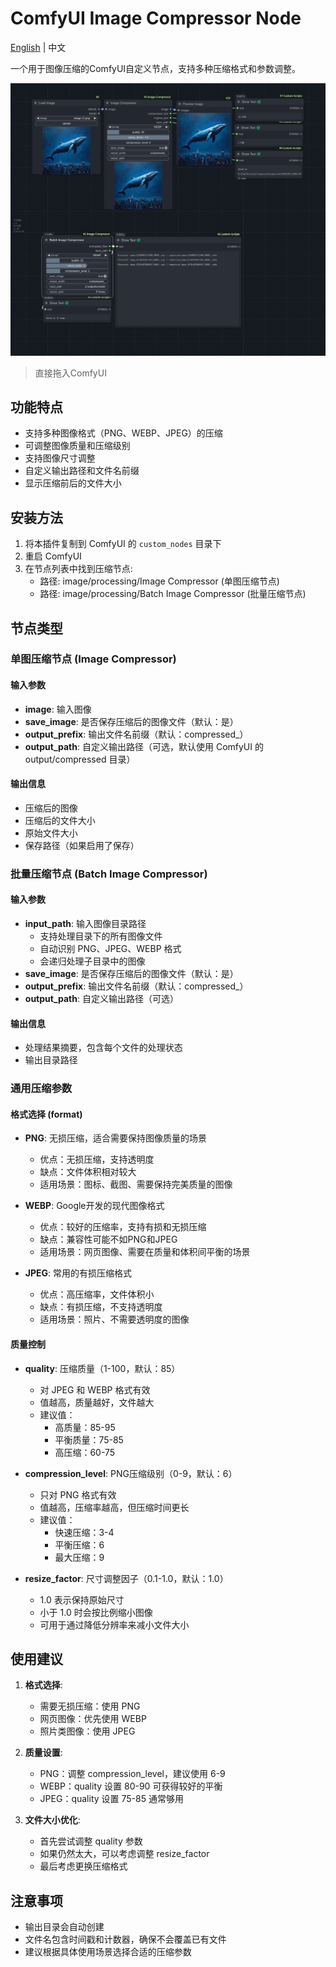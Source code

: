 # ComfyUI Image Compressor Node

[English](README_en.md) | 中文

一个用于图像压缩的ComfyUI自定义节点，支持多种压缩格式和参数调整。

![image](workflow/screenshot.png)
> 直接拖入ComfyUI

## 功能特点

- 支持多种图像格式（PNG、WEBP、JPEG）的压缩
- 可调整图像质量和压缩级别
- 支持图像尺寸调整
- 自定义输出路径和文件名前缀
- 显示压缩前后的文件大小

## 安装方法

1. 将本插件复制到 ComfyUI 的 `custom_nodes` 目录下
2. 重启 ComfyUI
3. 在节点列表中找到压缩节点:
   - 路径: image/processing/Image Compressor (单图压缩节点)
   - 路径: image/processing/Batch Image Compressor (批量压缩节点)

## 节点类型

### 单图压缩节点 (Image Compressor)

#### 输入参数
- **image**: 输入图像
- **save_image**: 是否保存压缩后的图像文件（默认：是）
- **output_prefix**: 输出文件名前缀（默认：compressed_）
- **output_path**: 自定义输出路径（可选，默认使用 ComfyUI 的 output/compressed 目录）

#### 输出信息
- 压缩后的图像
- 压缩后的文件大小
- 原始文件大小
- 保存路径（如果启用了保存）

### 批量压缩节点 (Batch Image Compressor)

#### 输入参数
- **input_path**: 输入图像目录路径
  - 支持处理目录下的所有图像文件
  - 自动识别 PNG、JPEG、WEBP 格式
  - 会递归处理子目录中的图像
- **save_image**: 是否保存压缩后的图像文件（默认：是）
- **output_prefix**: 输出文件名前缀（默认：compressed_）
- **output_path**: 自定义输出路径（可选）

#### 输出信息
- 处理结果摘要，包含每个文件的处理状态
- 输出目录路径

### 通用压缩参数

#### 格式选择 (format)
- **PNG**: 无损压缩，适合需要保持图像质量的场景
  - 优点：无损压缩，支持透明度
  - 缺点：文件体积相对较大
  - 适用场景：图标、截图、需要保持完美质量的图像

- **WEBP**: Google开发的现代图像格式
  - 优点：较好的压缩率，支持有损和无损压缩
  - 缺点：兼容性可能不如PNG和JPEG
  - 适用场景：网页图像、需要在质量和体积间平衡的场景

- **JPEG**: 常用的有损压缩格式
  - 优点：高压缩率，文件体积小
  - 缺点：有损压缩，不支持透明度
  - 适用场景：照片、不需要透明度的图像

#### 质量控制
- **quality**: 压缩质量（1-100，默认：85）
  - 对 JPEG 和 WEBP 格式有效
  - 值越高，质量越好，文件越大
  - 建议值：
    - 高质量：85-95
    - 平衡质量：75-85
    - 高压缩：60-75

- **compression_level**: PNG压缩级别（0-9，默认：6）
  - 只对 PNG 格式有效
  - 值越高，压缩率越高，但压缩时间更长
  - 建议值：
    - 快速压缩：3-4
    - 平衡压缩：6
    - 最大压缩：9

- **resize_factor**: 尺寸调整因子（0.1-1.0，默认：1.0）
  - 1.0 表示保持原始尺寸
  - 小于 1.0 时会按比例缩小图像
  - 可用于通过降低分辨率来减小文件大小

## 使用建议

1. **格式选择**:
   - 需要无损压缩：使用 PNG
   - 网页图像：优先使用 WEBP
   - 照片类图像：使用 JPEG

2. **质量设置**:
   - PNG：调整 compression_level，建议使用 6-9
   - WEBP：quality 设置 80-90 可获得较好的平衡
   - JPEG：quality 设置 75-85 通常够用

3. **文件大小优化**:
   - 首先尝试调整 quality 参数
   - 如果仍然太大，可以考虑调整 resize_factor
   - 最后考虑更换压缩格式

## 注意事项

- 输出目录会自动创建
- 文件名包含时间戳和计数器，确保不会覆盖已有文件
- 建议根据具体使用场景选择合适的压缩参数